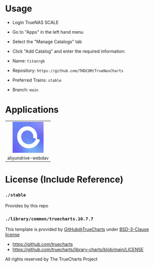 # Usage

- Login TrueNAS SCALE

- Go to "Apps" in the left hand menu
- Select the "Manage Catalogs" tab
- Click "Add Catalog" and enter the required information:
- Name: `titanrgb`
- Repository: `https://github.com/THDCOM/TrueNasCharts`
- Preferred Trains: `stable`
- Branch: `main`

# Applications

<table>
<tr>
<td align=middle><img width=100px src="https://github.com/THDCOM/TrueNasCharts/raw/main/stable/aliyundrive-webdav/icon_512.jpg" /></td>
</tr>
<tr>
<td>aliyundrive-webdav</td>
</tr>
</table>


# License (Include Reference)

### `./stable`

Provides by this repo

### `./library/common/truecharts.10.7.7`

This template is provided by [GitHub@TrueCharts](https://github.com/truecharts) under [BSD-3-Clause license](https://github.com/truecharts/library-charts/blob/main/LICENSE)

- https://github.com/truecharts
- https://github.com/truecharts/library-charts/blob/main/LICENSE

All rights reserved by The TrueCharts Project
